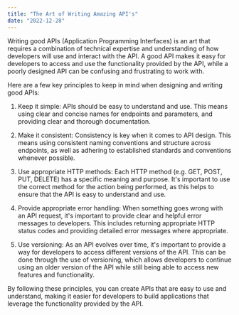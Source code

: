 ```yaml
---
title: "The Art of Writing Amazing API's"
date: "2022-12-28"
---
```


Writing good APIs (Application Programming Interfaces) is an art that requires a combination of technical expertise and understanding of how developers will use and interact with the API. A good API makes it easy for developers to access and use the functionality provided by the API, while a poorly designed API can be confusing and frustrating to work with.

Here are a few key principles to keep in mind when designing and writing good APIs:

1. Keep it simple: APIs should be easy to understand and use. This means using clear and concise names for endpoints and parameters, and providing clear and thorough documentation.

2. Make it consistent: Consistency is key when it comes to API design. This means using consistent naming conventions and structure across endpoints, as well as adhering to established standards and conventions whenever possible.

3. Use appropriate HTTP methods: Each HTTP method (e.g. GET, POST, PUT, DELETE) has a specific meaning and purpose. It's important to use the correct method for the action being performed, as this helps to ensure that the API is easy to understand and use.

4. Provide appropriate error handling: When something goes wrong with an API request, it's important to provide clear and helpful error messages to developers. This includes returning appropriate HTTP status codes and providing detailed error messages where appropriate.

5. Use versioning: As an API evolves over time, it's important to provide a way for developers to access different versions of the API. This can be done through the use of versioning, which allows developers to continue using an older version of the API while still being able to access new features and functionality.

By following these principles, you can create APIs that are easy to use and understand, making it easier for developers to build applications that leverage the functionality provided by the API.
